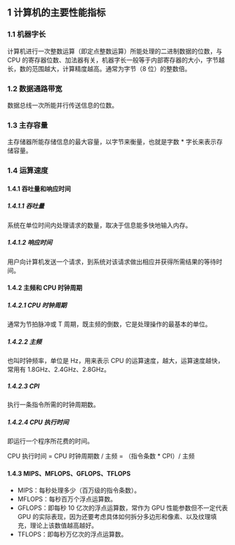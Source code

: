 ## 1 计算机的主要性能指标

### 1.1 机器字长

计算机进行一次整数运算（即定点整数运算）所能处理的二进制数据的位数，与 CPU 的寄存器位数、加法器有关，机器字长一般等于内部寄存器的大小，字节越长，数的范围越大，计算精度越高。通常为字节（8 位）的整数倍。

### 1.2 数据通路带宽

数据总线一次所能并行传送信息的位数。

### 1.3 主存容量

主存储器所能存储信息的最大容量，以字节来衡量，也就是字数 * 字长来表示存储容量。

### 1.4 运算速度

#### 1.4.1 吞吐量和响应时间

##### 1.4.1.1 吞吐量

系统在单位时间内处理请求的数量，取决于信息能多快地输入内存。

##### 1.4.1.2 响应时间

用户向计算机发送一个请求，到系统对该请求做出相应并获得所需结果的等待时间。

#### 1.4.2 主频和 CPU 时钟周期

##### 1.4.2.1 CPU 时钟周期

通常为节拍脉冲或 T 周期，既主频的倒数，它是处理操作的最基本的单位。

##### 1.4.2.2 主频

也叫时钟频率，单位是 Hz，用来表示 CPU 的运算速度，越大，运算速度越快，常用有 1.8GHz、2.4GHz、2.8GHz。

##### 1.4.2.3 CPI

执行一条指令所需的时钟周期数。

##### 1.4.2.4 CPU 执行时间

即运行一个程序所花费的时间。

CPU 执行时间 = CPU 时钟周期数 / 主频 = （指令条数 * CPI）/ 主频

#### 1.4.3 MIPS、MFLOPS、GFLOPS、TFLOPS

* MIPS：每秒处理多少（百万级的指令条数）。
* MFLOPS：每秒百万个浮点运算数。
* GFLOPS：即每秒 10 亿次的浮点运算数，常作为 GPU 性能参数但不一定代表 GPU 的实际表现，因为还要考虑具体如何拆分多边形和像素、以及纹理填充，理论上该数值越高越好。
* TFLOPS：即每秒万亿次的浮点运算数。